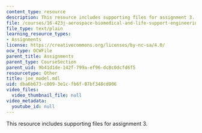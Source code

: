 ```yaml
---
content_type: resource
description: This resource includes supporting files for assignment 3.
file: /courses/16-423j-aerospace-biomedical-and-life-support-engineering-spring-2006/dba6b673c8093e1cfb6f07bf348cd906_joe_model.mdl
file_type: text/plain
learning_resource_types:
- Assignments
license: https://creativecommons.org/licenses/by-nc-sa/4.0/
ocw_type: OCWFile
parent_title: Assignments
parent_type: CourseSection
parent_uid: 9b41d1de-142f-799a-ef96-dc8c0dcfd6f5
resourcetype: Other
title: joe_model.mdl
uid: dba6b673-c809-3e1c-fb6f-07bf348cd906
video_files:
  video_thumbnail_file: null
video_metadata:
  youtube_id: null
---
```

This resource includes supporting files for assignment 3.